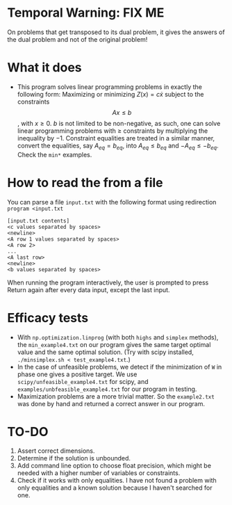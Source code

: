 # Temporal Warning: FIX ME
On problems that get transposed to its dual problem, it gives the answers of the dual problem and not of the original problem!

# What it does
- This program solves linear programming problems in exactly the following form:
Maximizing or minimizing $Z(x) = c\dot x$ subject to the constraints $$Ax \leq b$$, with $x \geq 0$.
 $b$ is not limited to be non-negative, as such, one can solve
linear programming problems with $\geq$ constraints by multiplying the inequality by $-1$.
Constraint equalities are treated in a similar manner, convert the equalities, say $A_{eq} = b_{eq}$,
into $A_{eq} \leq b_{eq}$ and $-A_{eq} \leq -b_{eq}$. Check the `min*` examples.

# How to read the from a file
You can parse a file `input.txt` with the following format using redirection `program <input.txt`
```
[input.txt contents]
<c values separated by spaces>
<newline>
<A row 1 values separated by spaces>
<A row 2>
...
<A last row>
<newline>
<b values separated by spaces>
```
When running the program interactively, the user is prompted to press Return again after every data input, except the last input.

# Efficacy tests
- With `np.optimization.linprog` (with both `highs` and `simplex` methods),
the `min_example4.txt` on our program gives the same target optimal value and the same optimal solution.
(Try with scipy installed, `./minsimplex.sh < test_example4.txt`.)
- In the case of unfeasible problems, we detect if the minimization of `W` in phase one gives a positive target.
We use `scipy/unfeasible_example4.txt` for scipy, and `examples/unbfeasible_example4.txt` for our program in testing.
- Maximization problems are a more trivial matter. So the `example2.txt` was done by hand and returned a correct answer in our program.

# TO-DO
1. Assert correct dimensions.
2. Determine if the solution is unbounded.
3. Add command line option to choose float precision, which might be needed with a higher number of variables or constraints.
4. Check if it works with only equalities. I have not found a problem with only equalities and a known solution because I haven't searched for one.
